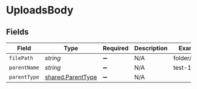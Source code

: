 # UploadsBody


## Fields

| Field                                                         | Type                                                          | Required                                                      | Description                                                   | Example                                                       |
| ------------------------------------------------------------- | ------------------------------------------------------------- | ------------------------------------------------------------- | ------------------------------------------------------------- | ------------------------------------------------------------- |
| `filePath`                                                    | *string*                                                      | :heavy_minus_sign:                                            | N/A                                                           | folder/file.txt                                               |
| `parentName`                                                  | *string*                                                      | :heavy_minus_sign:                                            | N/A                                                           | test-1                                                        |
| `parentType`                                                  | [shared.ParentType](../../../sdk/models/shared/parenttype.md) | :heavy_minus_sign:                                            | N/A                                                           |                                                               |